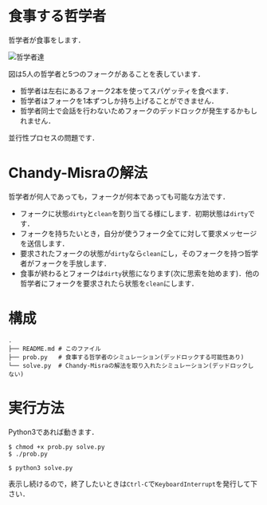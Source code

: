 # 食事する哲学者

哲学者が食事をします．

![哲学者達](https://upload.wikimedia.org/wikipedia/commons/thumb/7/7b/An_illustration_of_the_dining_philosophers_problem.png/231px-An_illustration_of_the_dining_philosophers_problem.png)

図は5人の哲学者と5つのフォークがあることを表しています．
- 哲学者は左右にあるフォーク2本を使ってスパゲッティを食べます．
- 哲学者はフォークを1本ずつしか持ち上げることができません．
- 哲学者同士で会話を行わないためフォークのデッドロックが発生するかもしれません．

並行性プロセスの問題です．

# Chandy-Misraの解法

哲学者が何人であっても，フォークが何本であっても可能な方法です．

- フォークに状態`dirty`と`clean`を割り当てる様にします．初期状態は`dirty`です．
- フォークを持ちたいとき，自分が使うフォーク全てに対して要求メッセージを送信します．
- 要求されたフォークの状態が`dirty`なら`clean`にし，そのフォークを持つ哲学者がフォークを手放します．
- 食事が終わるとフォークは`dirty`状態になります(次に思索を始めます)．他の哲学者にフォークを要求されたら状態を`clean`にします．

# 構成

```
.
├── README.md # このファイル
├── prob.py   # 食事する哲学者のシミュレーション(デッドロックする可能性あり)
└── solve.py  # Chandy-Misraの解法を取り入れたシミュレーション(デッドロックしない)
```

# 実行方法

Python3であれば動きます．

```
$ chmod +x prob.py solve.py
$ ./prob.py

$ python3 solve.py
```

表示し続けるので，終了したいときは`Ctrl-C`で`KeyboardInterrupt`を発行して下さい．

